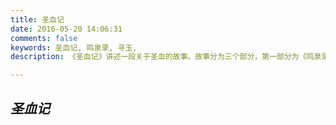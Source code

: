 ```yaml
---
title: 圣血记
date: 2016-05-20 14:06:31
comments: false
keywords: 圣血记, 鸣泉录, 寻玉,
description: 《圣血记》讲述一段关于圣血的故事。故事分为三个部分，第一部分为《鸣泉录》，第二部分为《寻玉》，第三部分篇名未定。

---
```


## _圣血记_

<!--
- [第一章：xxxxx](chapter01.html)
- [第二章：fdsfdsf](chapter02.html)
-->